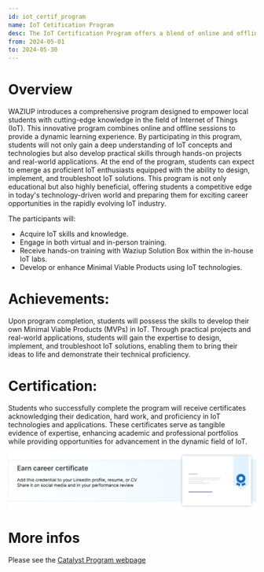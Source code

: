 ```yaml
---
id: iot_certif_program
name: IoT Cetification Program
desc: The IoT Certification Program offers a blend of online and offline sessions to deliver a comprehensive learning experience in the field of Internet of Things (IoT). Students will delve into IoT concepts, engage in hands-on projects, and emerge as proficient IoT enthusiasts by the program's end.
from: 2024-05-01
to: 2024-05-30
---
```


<!-- ![hubiquitous logo](hubiquitous-logo.png) -->

# Overview

WAZIUP introduces a comprehensive program designed to empower local students with cutting-edge knowledge in the field of Internet of Things (IoT). This innovative program combines online and offline sessions to provide a dynamic learning experience. By participating in this program, students will not only gain a deep understanding of IoT concepts and technologies but also develop practical skills through hands-on projects and real-world applications. At the end of the program, students can expect to emerge as proficient IoT enthusiasts equipped with the ability to design, implement, and troubleshoot IoT solutions. This program is not only educational but also highly beneficial, offering students a competitive edge in today's technology-driven world and preparing them for exciting career opportunities in the rapidly evolving IoT industry.

The participants will:

- Acquire IoT skills and knowledge.
- Engage in both virtual and in-person training.
- Receive hands-on training with Waziup Solution Box within the in-house IoT labs.
- Develop or enhance Minimal Viable Products using IoT technologies.

# Achievements:
Upon program completion, students will possess the skills to develop their own Minimal Viable Products (MVPs) in IoT. Through practical projects and real-world applications, students will gain the expertise to design, implement, and troubleshoot IoT solutions, enabling them to bring their ideas to life and demonstrate their technical proficiency.


# Certification:
Students who successfully complete the program will receive certificates acknowledging their dedication, hard work, and proficiency in IoT technologies and applications. These certificates serve as tangible evidence of expertise, enhancing academic and professional portfolios while providing opportunities for advancement in the dynamic field of IoT.

![timeline](img/certif.png)


<!-- # Timeline

![timeline](img/timeline.png) -->

# More infos

Please see the [Catalyst Program webpage](https://hubiquitous.eu/techhub-catalyst-program/)

